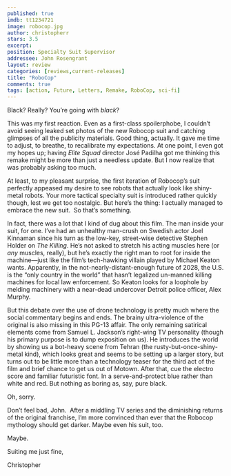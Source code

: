 ```yaml
---
published: true
imdb: tt1234721
image: robocop.jpg
author: christopherr
stars: 3.5
excerpt: 
position: Specialty Suit Supervisor
addressee: John Rosengrant
layout: review
categories: [reviews,current-releases]
title: "RoboCop"
comments: true
tags: [action, Future, Letters, Remake, RoboCop, sci-fi]
---
```

<p>Black? Really? You&rsquo;re going with <em>black</em>?</p>
<p>This was my first reaction. Even as a first-class spoilerphobe, I couldn&rsquo;t avoid seeing leaked set photos of the new Robocop suit and catching glimpses of all the publicity materials. Good thing, actually. It gave me time to adjust, to breathe, to recalibrate my expectations. At one point, I even got my hopes up; having <em>Elite Squad</em> director Jos&eacute; Padilha got me thinking this remake might be more than just a needless update. But I now realize that was probably asking too much.</p>
<p>At least, to my pleasant surprise, the first iteration of Robocop&rsquo;s suit perfectly appeased my desire to see robots that actually look like shiny-metal robots. Your more tactical specialty suit is introduced rather quickly though, lest we get too nostalgic. But here&rsquo;s the thing: I actually managed to embrace the new suit.&nbsp; So that&rsquo;s something.</p>
<p>In fact, there was a lot that I kind of dug about this film. The man inside your suit, for one. I&rsquo;ve had an unhealthy man-crush on Swedish actor Joel Kinnaman since his turn as the low-key, street-wise detective Stephen Holder on <em>The Killing</em>. He&rsquo;s not asked to stretch his acting muscles here (or <em>any</em> muscles, really), but he&rsquo;s exactly the right man to root for inside the machine&mdash;just like the film&rsquo;s tech-hawking villain played by Michael Keaton wants. Apparently, in the not-nearly-distant-enough future of 2028, the U.S. is the &ldquo;only country in the world&rdquo; that hasn&rsquo;t legalized un-manned killing machines for local law enforcement. So Keaton looks for a loophole by melding machinery with a near-dead undercover Detroit police officer, Alex Murphy.</p>
<p>But this debate over the use of drone technology is pretty much where the social commentary begins and ends. The brainy ultra-violence of the original is also missing in this PG-13 affair. The only remaining satirical elements come from Samuel L. Jackson&rsquo;s right-wing TV personality (though his primary purpose is to dump exposition on us). He introduces the world by showing us a bot-heavy scene from Tehran (the rusty-but-once-shiny-metal kind), which looks great and seems to be setting up a larger story, but turns out to be little more than a technology teaser for the third act of the film and brief chance to get us out of Motown. After that, cue the electro score and familiar futuristic font. In a serve-and-protect blue rather than white and red. But nothing as boring as, say, pure black.</p>
<p>Oh, sorry.&nbsp;</p>
<p>Don&rsquo;t feel bad, John.&nbsp; After a middling TV series and the diminishing returns of the original franchise, I&rsquo;m more convinced than ever that the Robocop mythology should get darker. Maybe even his suit, too.</p>
<p>Maybe.</p>
<p>Suiting me just fine,</p>
<p>Christopher</p>
